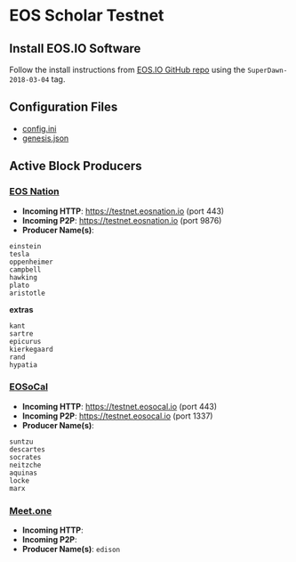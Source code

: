 # EOS Scholar Testnet

## Install EOS.IO Software

Follow the install instructions from [EOS.IO GitHub repo](https://github.com/EOSIO/eos) using the `SuperDawn-2018-03-04` tag.

## Configuration Files

- [config.ini](https://github.com/EOS-Nation/Scholar-Testnet/blob/master/eos/data-dir/config.ini)
- [genesis.json](https://github.com/EOS-Nation/Scholar-Testnet/blob/master/eos/genesis.json)

## Active Block Producers

### [EOS Nation](https://eosnation.io)

- **Incoming HTTP**: https://testnet.eosnation.io (port 443)
- **Incoming P2P**: https://testnet.eosnation.io (port 9876)
- **Producer Name(s)**:

```
einstein
tesla
oppenheimer
campbell
hawking
plato
aristotle
```

**extras**
```
kant
sartre
epicurus
kierkegaard
rand
hypatia
```

### [EOSoCal](https://eosocal.io)

- **Incoming HTTP**: https://testnet.eosocal.io (port 443)
- **Incoming P2P**: https://testnet.eosocal.io (port 1337)
- **Producer Name(s)**:

```
suntzu
descartes
socrates
neitzche
aquinas
locke
marx
```

### [Meet.one](https://meet.one)

- **Incoming HTTP**:
- **Incoming P2P**:
- **Producer Name(s)**: `edison`

